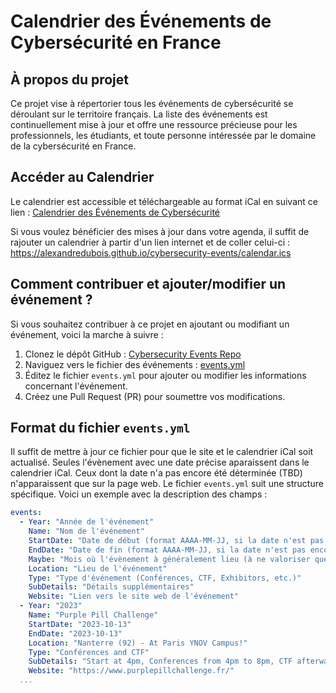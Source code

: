 # Calendrier des Événements de Cybersécurité en France

## À propos du projet

Ce projet vise à répertorier tous les événements de cybersécurité se déroulant sur le territoire français. La liste des événements est continuellement mise à jour et offre une ressource précieuse pour les professionnels, les étudiants, et toute personne intéressée par le domaine de la cybersécurité en France.

## Accéder au Calendrier

Le calendrier est accessible et téléchargeable au format iCal en suivant ce lien : [Calendrier des Événements de Cybersécurité](https://alexandredubois.github.io/cybersecurity-events/)

Si vous voulez bénéficier des mises à jour dans votre agenda, il suffit de rajouter un calendrier à partir d'un lien internet et de coller celui-ci : https://alexandredubois.github.io/cybersecurity-events/calendar.ics

## Comment contribuer et ajouter/modifier un événement ?

Si vous souhaitez contribuer à ce projet en ajoutant ou modifiant un événement, voici la marche à suivre :

1. Clonez le dépôt GitHub : [Cybersecurity Events Repo](https://github.com/alexandredubois/cybersecurity-events)
2. Naviguez vers le fichier des événements : [events.yml](https://github.com/alexandredubois/cybersecurity-events/blob/main/docs/_data/events.yml)
3. Éditez le fichier `events.yml` pour ajouter ou modifier les informations concernant l'événement.
4. Créez une Pull Request (PR) pour soumettre vos modifications.

## Format du fichier `events.yml`

Il suffit de mettre à jour ce fichier pour que le site et le calendrier iCal soit actualisé.
Seules l'évènement avec une date précise aparaissent dans le calendrier iCal. Ceux dont la date n'a pas encore été déterminée (TBD) n'apparaissent que sur la page web.
Le fichier `events.yml` suit une structure spécifique. Voici un exemple avec la description des champs :

```yml
events:
  - Year: "Année de l'événement"
    Name: "Nom de l'événement"
    StartDate: "Date de début (format AAAA-MM-JJ, si la date n'est pas encore connue, inscrire TBD)"
    EndDate: "Date de fin (format AAAA-MM-JJ, si la date n'est pas encore connue, inscrire TBD)"
    Maybe: "Mois où l'évènement à généralement lieu (à ne valoriser que si la date n'est pas encore connue)"
    Location: "Lieu de l'événement"
    Type: "Type d'événement (Conférences, CTF, Exhibitors, etc.)"
    SubDetails: "Détails supplémentaires"
    Website: "Lien vers le site web de l'événement"
  - Year: "2023"
    Name: "Purple Pill Challenge"
    StartDate: "2023-10-13"
    EndDate: "2023-10-13"
    Location: "Nanterre (92) - At Paris YNOV Campus!"
    Type: "Conférences and CTF"
    SubDetails: "Start at 4pm, Conferences from 4pm to 8pm, CTF afterwards"
    Website: "https://www.purplepillchallenge.fr/"
  ...
